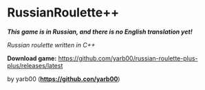 # RussianRoulette++

***This game is in Russian, and there is no English translation yet!***

*Russian roulette written in C++*

**Download game:** https://github.com/yarb00/russian-roulette-plus-plus/releases/latest

by yarb00 (**https://github.con/yarb00**)
